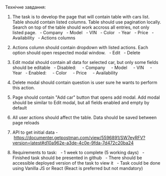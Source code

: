 Технічне завдання:

1. The task is to develop the page that will contain table with cars list. Table should contain listed columns. Table should use pagination locally. Search on top of the table should work accross all entries, not only listed page.
     - Company
     - Model
     - VIN
     - Color
     - Year
     - Price
     - Availability
     - Actions columns

2. Actions column should contain dropdown with listed actions. Each option should open respected modal window.
     - Edit
     - Delete

3. Edit modal should contain all data for selected car, but only some fields should be editable
     - Disabled:
       - Company
       - Model
       - VIN
       - Year
     - Enabled:
       - Color
       - Price
       - Availability

4. Delete modal should contain question is user sure he wants to perform this action.

5. Page should contain "Add car" button that opens add modal. Add modal should be similar to Edit modal, but all fields enabled and empty by default

6. All user actions should affect the table. Data should be saved between page reloads

7. API to get initial data - https://documenter.getpostman.com/view/5596891/SW7eyRFV?version=latest#d10a962e-a3de-4c0e-9fda-7d472c20ba24
8. Requirements to task:
     - 1 week to complete (5 working days)
     - Finished task should be presented in github
     - There should be accessible deployed version of the task to view it
     - Task could be done using Vanilla JS or React (React is preferred but not mandatory)
